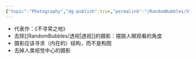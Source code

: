 ```yaml
---
{"topic":"Photography","dg-publish":true,"permalink":"/RandomBubbles/Stephen Shore 史蒂芬肖尔/","dgPassFrontmatter":true,"noteIcon":""}
---
```


- 代表作：《不寻常之地》
- 去除[[RandomBubbles/透视\|透视]]的摄影：摆脱人眼观看的角度
- 摄影应该寻求（内在的）结构，而不是构图
- 去掉人类视觉中心的摄影